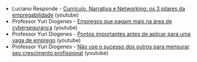 - Luciano Responde - [Currículo, Narrativa e Networking: os 3 pilares da empregabilidade](https://www.youtube.com/watch?v=w1cL4x-3mWk) (youtube)
- Professor Yuri Diogenes - [Empregos que pagam mais na área de cybersegurança](https://www.youtube.com/watch?v=tPkH2GV4W6M) (youtube)
- Professor Yuri Diogenes - [Pontos importantes antes de aplicar para uma vaga de emprego](https://www.youtube.com/watch?v=4WsW8GAMxrw) (youtube)
- Professor Yuri Diogenes - [Não use o sucesso dos outros para mensurar seu crescimento profissional](https://www.youtube.com/watch?v=akbqvCdTyYk) (youtube)

